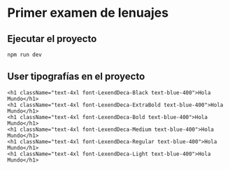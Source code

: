 # Primer examen de lenuajes 


## Ejecutar el proyecto

```bash
npm run dev
```

## User tipografías en  el proyecto
```tsx
<h1 className="text-4xl font-LexendDeca-Black text-blue-400">Hola Mundo</h1>
<h1 className="text-4xl font-LexendDeca-ExtraBold text-blue-400">Hola Mundo</h1>
<h1 className="text-4xl font-LexendDeca-Bold text-blue-400">Hola Mundo</h1>
<h1 className="text-4xl font-LexendDeca-Medium text-blue-400">Hola Mundo</h1>
<h1 className="text-4xl font-LexendDeca-Regular text-blue-400">Hola Mundo</h1>
<h1 className="text-4xl font-LexendDeca-Light text-blue-400">Hola Mundo</h1>
```

